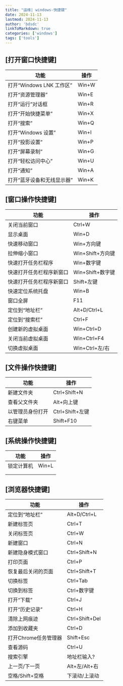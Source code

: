 ```yaml
---
title: "运维| windows-快捷键"
date: 2024-11-13
lastmod: 2024-11-13
author: 'bdsdc'
linkToMarkdown: true
categories: ['windows']
tags: ['tools']
---
```


## [打开窗口快捷键]

| 功能 | 操作 |
| --- | --- |
| 打开“Windows LNK 工作区” | Win+W |
| 打开“资源管理器” | Win+E |
| 打开“运行”对话框 | Win+R |
| 打开“开始快捷菜单” | Win+X |
| 打开“搜索” | Win+Q |
| 打开“Windows 设置” | Win+I |
| 打开“投影设置” | Win+P |
| 打开“屏幕录制” | Win+G |
| 打开“轻松访问中心” | Win+U |
| 打开“通知” | Win+A |
| 打开“蓝牙设备和无线显示器” | Win+K |

## [窗口操作快捷键]

| 功能 | 操作 |
| --- | --- |
| 关闭当前窗口 | Ctrl+W |
| 显示桌面 | Win+D |
| 快速移动窗口 | Win+方向键 |
| 拉伸缩小窗口 | Win+Shift+方向键 |
| 快速打开任务栏程序 | Win+数字键 |
| 快速打开任务栏程序新窗口 | Win+Shift+数字键 |
| 快速打开任务栏程序新窗口 | Shift+左键 |
| 快速定位系统托盘 | Win+B |
| 窗口全屏 | F11 |
| 定位到“地址栏” | Alt+D/Ctrl+L |
| 定位到“搜索栏” | Ctrl+F |
| 创建新的虚拟桌面 | Win+Ctrl+D |
| 关闭当前虚拟桌面 | Win+Ctrl+F4 |
| 切换虚拟桌面 | Win+Ctrl+左/右 |

## [文件操作快捷键]

| 功能 | 操作 |
| --- | --- |
| 新建文件夹 | Ctrl+Shift+N |
| 查看父文件夹 | Alt+向上键 |
| 以管理员身份打开 | Ctrl+Shift+左键 |
| 右键菜单 | Shift+F10 |

## [系统操作快捷键]

| 功能 | 操作 |
| --- | --- |
| 锁定计算机 | Win+L |
|  |  |
|  |  |

## [浏览器快捷键]

| 功能 | 操作 |
| --- | --- |
| 定位到“地址栏” | Alt+D/Ctrl+L |
| 新建标签页 | Ctrl+T |
| 关闭标签页 | Ctrl+W |
| 新建窗口 | Ctrl+N |
| 新建隐身模式窗口 | Ctrl+Shift+N |
| 打印页面 | Ctrl+P |
| 恢复最后关闭的页面 | Ctrl+Shift+T |
| 切换标签 | Ctrl+Tab |
| 切换到标签 | Ctrl+数字键 |
| 打开“下载” | Ctrl+J |
| 打开“历史记录” | Ctrl+H |
| 清除上网痕迹 | Ctrl+Shift+Del |
| 添加到收藏夹 | Ctrl+D |
| 打开Chrome任务管理器 | Shift+Esc |
| 查看源码 | Ctrl+U |
| 搜索引擎 | 地址栏输入? |
| 上一页/下一页 | Alt+左/Alt+右 |
| 空格/Shift+空格 | 下滚动/上滚动 |
